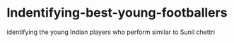 # Indentifying-best-young-footballers
identifying the young Indian players who perform similar to Sunil chettri
